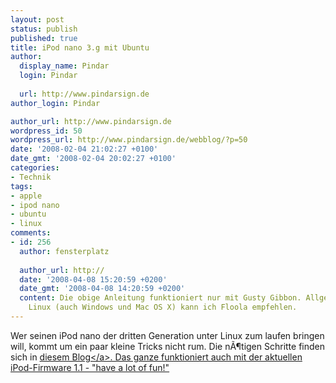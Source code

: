 ```yaml
---
layout: post
status: publish
published: true
title: iPod nano 3.g mit Ubuntu
author:
  display_name: Pindar
  login: Pindar
  
  url: http://www.pindarsign.de
author_login: Pindar

author_url: http://www.pindarsign.de
wordpress_id: 50
wordpress_url: http://www.pindarsign.de/webblog/?p=50
date: '2008-02-04 21:02:27 +0100'
date_gmt: '2008-02-04 20:02:27 +0100'
categories:
- Technik
tags:
- apple
- ipod nano
- ubuntu
- linux
comments:
- id: 256
  author: fensterplatz
  
  author_url: http://
  date: '2008-04-08 15:20:59 +0200'
  date_gmt: '2008-04-08 14:20:59 +0200'
  content: Die obige Anleitung funktioniert nur mit Gusty Gibbon. Allgemein f&Atilde;&frac14;r
    Linux (auch Windows und Mac OS X) kann ich Floola empfehlen.
---
```

<p>Wer seinen iPod nano der dritten Generation unter Linux zum laufen bringen will, kommt um ein paar kleine Tricks nicht rum. Die n&Atilde;&para;tigen Schritte finden sich in <a href="http:&#47;&#47;lilserenity.wordpress.com&#47;2007&#47;12&#47;22&#47;virgin-mobile-praise-ubuntu-and-ipod-nano-3g&#47;" target="_blank">diesem Blog<&#47;a>. Das ganze funktioniert auch mit der aktuellen iPod-Firmware 1.1 - "have a lot of fun!"</p>
